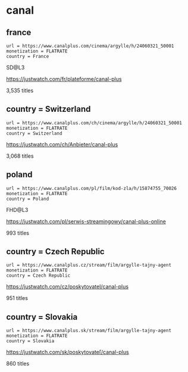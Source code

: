 # canal

## france

~~~
url = https://www.canalplus.com/cinema/argylle/h/24060321_50001
monetization = FLATRATE
country = France
~~~

SD@L3

https://justwatch.com/fr/plateforme/canal-plus

3,535 titles

## country = Switzerland

~~~
url = https://www.canalplus.com/ch/cinema/argylle/h/24060321_50001
monetization = FLATRATE
country = Switzerland
~~~

https://justwatch.com/ch/Anbieter/canal-plus

3,068 titles

## poland

~~~
url = https://www.canalplus.com/pl/film/kod-zla/h/15874755_70026
monetization = FLATRATE
country = Poland
~~~

FHD@L3

https://justwatch.com/pl/serwis-streamingowy/canal-plus-online

993 titles

## country = Czech Republic

~~~
url = https://www.canalplus.cz/stream/film/argylle-tajny-agent
monetization = FLATRATE
country = Czech Republic
~~~

https://justwatch.com/cz/poskytovatel/canal-plus

951 titles

## country = Slovakia

~~~
url = https://www.canalplus.sk/stream/film/argylle-tajny-agent
monetization = FLATRATE
country = Slovakia
~~~

https://justwatch.com/sk/poskytovateľ/canal-plus

860 titles
